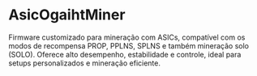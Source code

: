 # AsicOgaihtMiner
Firmware customizado para mineração com ASICs, compatível com os modos de recompensa PROP, PPLNS, SPLNS e também mineração solo (SOLO). Oferece alto desempenho, estabilidade e controle, ideal para setups personalizados e mineração eficiente.
